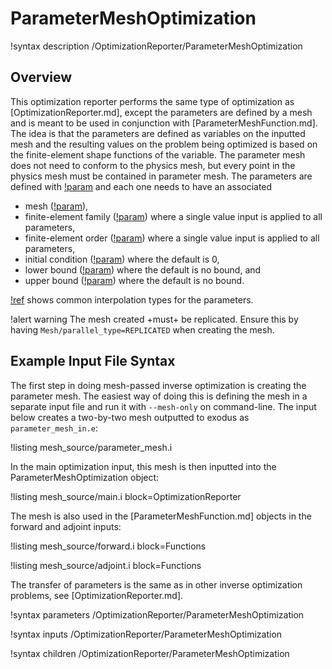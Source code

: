 # ParameterMeshOptimization

!syntax description /OptimizationReporter/ParameterMeshOptimization

## Overview

This optimization reporter performs the same type of optimization as [OptimizationReporter.md], except the parameters are defined by a mesh and is meant to be used in conjunction with [ParameterMeshFunction.md]. The idea is that the parameters are defined as variables on the inputted mesh and the resulting values on the problem being optimized is based on the finite-element shape functions of the variable. The parameter mesh does not need to conform to the physics mesh, but every point in the physics mesh must be contained in parameter mesh. The parameters are defined with [!param](/OptimizationReporter/ParameterMeshOptimization/parameter_names) and each one needs to have an associated

- mesh ([!param](/OptimizationReporter/ParameterMeshOptimization/parameter_meshes)),
- finite-element family ([!param](/OptimizationReporter/ParameterMeshOptimization/parameter_families)) where a single value input is applied to all parameters,
- finite-element order ([!param](/OptimizationReporter/ParameterMeshOptimization/parameter_orders)) where a single value input is applied to all parameters,
- initial condition ([!param](/OptimizationReporter/ParameterMeshOptimization/initial_condition)) where the default is 0,
- lower bound ([!param](/OptimizationReporter/ParameterMeshOptimization/lower_bounds)) where the default is no bound, and
- upper bound ([!param](/OptimizationReporter/ParameterMeshOptimization/upper_bounds)) where the default is no bound.

[!ref](ParameterMeshFunction.md#tab:fe_types) shows common interpolation types for the parameters.

!alert warning
The mesh created +must+ be replicated. Ensure this by having `Mesh/parallel_type=REPLICATED` when creating the mesh.

## Example Input File Syntax

The first step in doing mesh-passed inverse optimization is creating the parameter mesh. The easiest way of doing this is defining the mesh in a separate input file and run it with `--mesh-only` on command-line. The input below creates a two-by-two mesh outputted to exodus as `parameter_mesh_in.e`:

!listing mesh_source/parameter_mesh.i

In the main optimization input, this mesh is then inputted into the ParameterMeshOptimization object:

!listing mesh_source/main.i block=OptimizationReporter

The mesh is also used in the [ParameterMeshFunction.md] objects in the forward and adjoint inputs:

!listing mesh_source/forward.i block=Functions

!listing mesh_source/adjoint.i block=Functions

The transfer of parameters is the same as in other inverse optimization problems, see [OptimizationReporter.md].

!syntax parameters /OptimizationReporter/ParameterMeshOptimization

!syntax inputs /OptimizationReporter/ParameterMeshOptimization

!syntax children /OptimizationReporter/ParameterMeshOptimization
